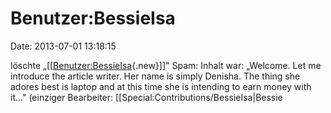 Benutzer:BessieIsa
==================

Date: 2013-07-01 13:18:15

löschte
„\[\[[Benutzer:BessieIsa](http://www.yacy-websearch.net/wiki/index.php?title=Benutzer:BessieIsa&action=edit&redlink=1 "Benutzer:BessieIsa (Seite nicht vorhanden)"){.new}\]\]"
Spam: Inhalt war: „Welcome. Let me introduce the article writer. Her
name is simply Denisha. The thing she adores best is laptop and at this
time she is intending to earn money with it..." (einziger Bearbeiter:
\[\[Special:Contributions/BessieIsa\|Bessie

